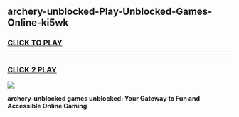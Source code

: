 
## archery-unblocked-Play-Unblocked-Games-Online-ki5wk
<h3>
<a href="https://premium76.site?title=archery-unblocked&ref=25A">CLICK TO PLAY</a></h3>
<hr>

<h3>
<a href="https://premium76.site?title=archery-unblocked&ref=25A">CLICK 2 PLAY</a>
  
</h3>

<a href="https://premium76.site?title=archery-unblocked&ref=25A"><img src="https://clearcache.store/games.png"></a>


**archery-unblocked games unblocked: Your Gateway to Fun and Accessible Online Gaming**
